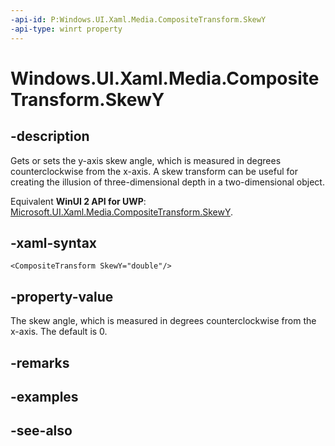 ```yaml
---
-api-id: P:Windows.UI.Xaml.Media.CompositeTransform.SkewY
-api-type: winrt property
---
```


<!-- Property syntax
public double SkewY { get;  set; }
-->

# Windows.UI.Xaml.Media.CompositeTransform.SkewY

## -description
Gets or sets the y-axis skew angle, which is measured in degrees counterclockwise from the x-axis. A skew transform can be useful for creating the illusion of three-dimensional depth in a two-dimensional object.

Equivalent **WinUI 2 API for UWP**: [Microsoft.UI.Xaml.Media.CompositeTransform.SkewY](/windows/winui/api/microsoft.ui.xaml.media.compositetransform.skewy).

## -xaml-syntax
```xaml
<CompositeTransform SkewY="double"/>
```


## -property-value
The skew angle, which is measured in degrees counterclockwise from the x-axis. The default is 0.

## -remarks

## -examples

## -see-also
